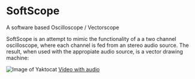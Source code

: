 # SoftScope
A software based Oscilloscope / Vectorscope

SoftScope is an attempt to mimic the functionality of a a two channel oscilloscope, where each channel is fed from an stereo audio source.
The result, when used with the appropiate audio source, is a vector drawing machine:

![Image of Yaktocat](https://xfx.net/stackoverflow/SoftScopeVideo/SoftScope.gif)
[Video with audio](https://xfx.net/stackoverflow/SoftScopeVideo/index.html)
